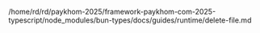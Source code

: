 /home/rd/rd/paykhom-2025/framework-paykhom-com-2025-typescript/node_modules/bun-types/docs/guides/runtime/delete-file.md